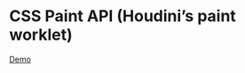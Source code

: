 # CSS Paint API (Houdini’s paint worklet)

[Demo](https://mukhindev.github.io/web-standards/css/paint-api)
